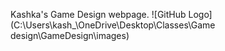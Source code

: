 Kashka's Game Design webpage.
![GitHub Logo](C:\Users\kash_\OneDrive\Desktop\Classes\Game design\GameDesign\images)